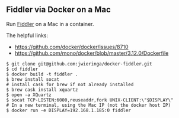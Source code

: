 ## Fiddler via Docker on a Mac

  Run [Fiddler](http://www.telerik.com/fiddler) on a Mac in a container.

The helpful links:

+ https://github.com/docker/docker/issues/8710
+ https://github.com/mono/docker/blob/master/3.12.0/Dockerfile

```
$ git clone git@github.com:jwieringa/docker-fiddler.git
$ cd fiddler
$ docker build -t fiddler .
$ brew install socat
# install cask for brew if not already installed
$ brew cask install xquartz
$ open -a XQuartz
$ socat TCP-LISTEN:6000,reuseaddr,fork UNIX-CLIENT:\"$DISPLAY\"
# In a new terminal, using the Mac IP (not the docker host IP)
$ docker run -e DISPLAY=192.168.1.185:0 fiddler
```
